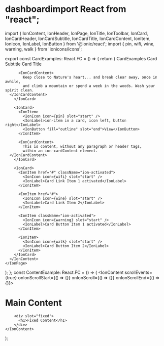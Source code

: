 # dashboardimport React from "react";
import { IonContent, IonHeader, IonPage, IonTitle, IonToolbar, IonCard, IonCardHeader, IonCardSubtitle, IonCardTitle, IonCardContent, IonItem, IonIcon, IonLabel, IonButton } from '@ionic/react';
import { pin, wifi, wine, warning, walk } from 'ionicons/icons';

export const CardExamples: React.FC = () => {
  return (
    <IonPage>
      <IonHeader>
        <IonToolbar>
          <IonTitle>CardExamples</IonTitle>
        </IonToolbar>
      </IonHeader>
      <IonContent>
        <IonCard>
          <IonCardHeader>
            <IonCardSubtitle>Card Subtitle</IonCardSubtitle>
            <IonCardTitle>Card Title</IonCardTitle>
          </IonCardHeader>

          <IonCardContent>
            Keep close to Nature's heart... and break clear away, once in awhile,
            and climb a mountain or spend a week in the woods. Wash your spirit clean.
      </IonCardContent>
        </IonCard>

        <IonCard>
          <IonItem>
            <IonIcon icon={pin} slot="start" />
            <IonLabel>ion-item in a card, icon left, button right</IonLabel>
            <IonButton fill="outline" slot="end">View</IonButton>
          </IonItem>

          <IonCardContent>
            This is content, without any paragraph or header tags,
            within an ion-cardContent element.
      </IonCardContent>
        </IonCard>

        <IonCard>
          <IonItem href="#" className="ion-activated">
            <IonIcon icon={wifi} slot="start" />
            <IonLabel>Card Link Item 1 activated</IonLabel>
          </IonItem>

          <IonItem href="#">
            <IonIcon icon={wine} slot="start" />
            <IonLabel>Card Link Item 2</IonLabel>
          </IonItem>

          <IonItem className="ion-activated">
            <IonIcon icon={warning} slot="start" />
            <IonLabel>Card Button Item 1 activated</IonLabel>
          </IonItem>

          <IonItem>
            <IonIcon icon={walk} slot="start" />
            <IonLabel>Card Button Item 2</IonLabel>
          </IonItem>
        </IonCard>
      </IonContent>
    </IonPage>
  );
};
const ContentExample: React.FC = () => (
    <IonContent
      scrollEvents={true}
      onIonScrollStart={() => {}}
      onIonScroll={() => {}}
      onIonScrollEnd={() => {}}>
        <h1>Main Content</h1>
  
        <div slot="fixed">
          <h1>Fixed Content</h1>
        </div>
    </IonContent>
  );

  
